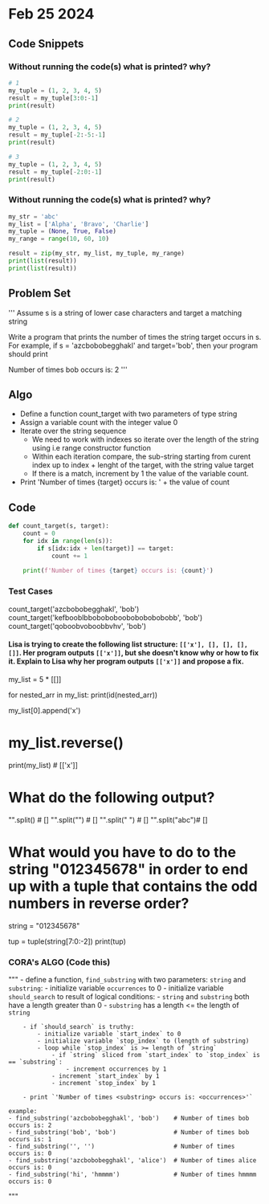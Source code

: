 # Feb 25 2024

## Code Snippets
### Without running the code(s) what is printed? why?
```python
# 1
my_tuple = (1, 2, 3, 4, 5)
result = my_tuple[3:0:-1]
print(result)       

# 2
my_tuple = (1, 2, 3, 4, 5)
result = my_tuple[-2:-5:-1]
print(result)       

# 3
my_tuple = (1, 2, 3, 4, 5)
result = my_tuple[-2:0:-1]
print(result)
```

### Without running the code(s) what is printed? why?
```python
my_str = 'abc'
my_list = ['Alpha', 'Bravo', 'Charlie']
my_tuple = (None, True, False)
my_range = range(10, 60, 10)

result = zip(my_str, my_list, my_tuple, my_range)
print(list(result)) 
print(list(result))
```

## Problem Set
'''
Assume s is a string of lower case characters and target a matching string

Write a program that prints the number of times the string target occurs in s. For example, if s = 'azcbobobegghakl' and target='bob', then your program should print

Number of times bob occurs is: 2
'''

## Algo
- Define a function count_target with two parameters of type string
- Assign a variable count with the integer value 0
- Iterate over the string sequence
    - We need to work with indexes so iterate over the length of the string using i.e range constructor function
    - Within each iteration compare, the sub-string starting from curent index up to index + lenght of the target, with the string value target
    - If there is a match, increment by 1 the value of the variable count.
- Print 'Number of times {target} occurs is: ' + the value of count

## Code
```python
def count_target(s, target):
    count = 0
    for idx in range(len(s)):
        if s[idx:idx + len(target)] == target:
            count += 1
    
    print(f'Number of times {target} occurs is: {count}')
```
### Test Cases
count_target('azcbobobegghakl', 'bob')
count_target('kefbooblbboboboboobobobobobobb', 'bob')
count_target('qoboobvoboobbvhv', 'bob')

#### Lisa is trying to create the following list structure: `[['x'], [], [], [], []]`. Her program outputs `[['x']]`, but she doesn't know why or how to fix it. Explain to Lisa why her program outputs `[['x']]` and propose a fix.


my_list = 5 * [[]]

for nested_arr in my_list:
    print(id(nested_arr))

my_list[0].append('x')
# my_list.reverse()
print(my_list) # [['x']]


# What do the following output?
"".split()     # []
"".split("")   # []
"".split(" ")  # []
"".split("abc")# []

# What would you have to do to the string "012345678" in order to end up with a tuple that contains the odd numbers in reverse order?
string = "012345678"

tup = tuple(string[7:0:-2])
print(tup)

### CORA's ALGO (Code this)
"""
    - define a function, `find_substring` with two parameters: `string` and `substring`:
        - initialize variable `occurrences` to 0
        - initialize variable `should_search` to result of logical conditions:
            - `string` and `substring` both have a length greater than 0
            - `substring` has a length <= the length of `string`

        - if `should_search` is truthy:
            - initialize variable `start_index` to 0
            - initialize variable `stop_index` to (length of substring)
            - loop while `stop_index` is >= length of `string`
                - if `string` sliced from `start_index` to `stop_index` is == `substring`:
                    - increment occurrences by 1
                - increment `start_index` by 1
                - increment `stop_index` by 1

        - print `'Number of times <substring> occurs is: <occurrences>'`
    
    example:
    - find_substring('azcbobobegghakl', 'bob')    # Number of times bob occurs is: 2
    - find_substring('bob', 'bob')                # Number of times bob occurs is: 1
    - find_substring('', '')                      # Number of times  occurs is: 0
    - find_substring('azcbobobegghakl', 'alice')  # Number of times alice occurs is: 0
    - find_substring('hi', 'hmmmm')               # Number of times hmmmm occurs is: 0
"""

